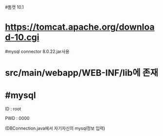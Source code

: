 #톰캣 10.1

https://tomcat.apache.org/download-10.cgi
==============================================

#mysql connector 8.0.22.jar사용

src/main/webapp/WEB-INF/lib에 존재
==============================================


#mysql 
==============================================
ID : root 

PWD : 0000

(DBConnection.java에서 자기자신의 mysql정보 입력)
